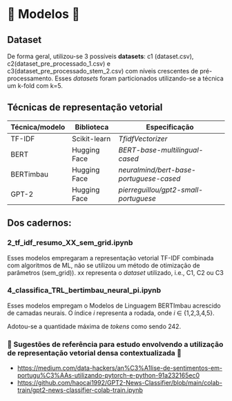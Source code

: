 # 🤖 Modelos 🤖

## Dataset
De forma geral, utilizou-se 3 possíveis **datasets**: c1 (dataset.csv), c2(dataset_pre_processado_1.csv) e c3(dataset_pre_processado_stem_2.csv) com níveis crescentes de pré-processamento. Esses _datasets_ foram particionados utilizando-se a técnica um k-fold com k=5.

## Técnicas de representação vetorial

|	  **Técnica/modelo** | **Biblioteca**  | **Especificação** |
| ------------- | ------------- | ------------- |
| TF-IDF | Scikit-learn    | *TfidfVectorizer*  |
|BERT  | Hugging Face    | *BERT-base-multilingual-cased*  |
| BERTimbau    | Hugging Face  | *neuralmind/bert-base-portuguese-cased*   |
| GPT-2  | Hugging Face    | *pierreguillou/gpt2-small-portuguese* |







## Dos cadernos:

### 2_tf_idf_resumo_XX_sem_grid.ipynb
Esses modelos empregaram a representação vetorial TF-IDF combinada com algoritmos de ML, não se utilizou um método de otimização de parâmetros (sem_grid)).
xx representa o _dataset_ utilizado, i.e., C1, C2 ou C3



### 4_classifica_TRL_bertimbau_neural_pi.ipynb

Esses modelos empregam o Modelos de Linguagem BERTImbau  acrescido de camadas neurais. O índice _i_ representa a rodada, onde _i_ &#x2208; {1,2,3,4,5}.

Adotou-se a quantidade máxima de _tokens_ como sendo 242.






  ### 📝 Sugestões de referência para estudo envolvendo a utilização de representação vetorial densa contextualizada 📝
- https://medium.com/data-hackers/an%C3%A1lise-de-sentimentos-em-portugu%C3%AAs-utilizando-pytorch-e-python-91a232165ec0
- https://github.com/haocai1992/GPT2-News-Classifier/blob/main/colab-train/gpt2-news-classifier-colab-train.ipynb
